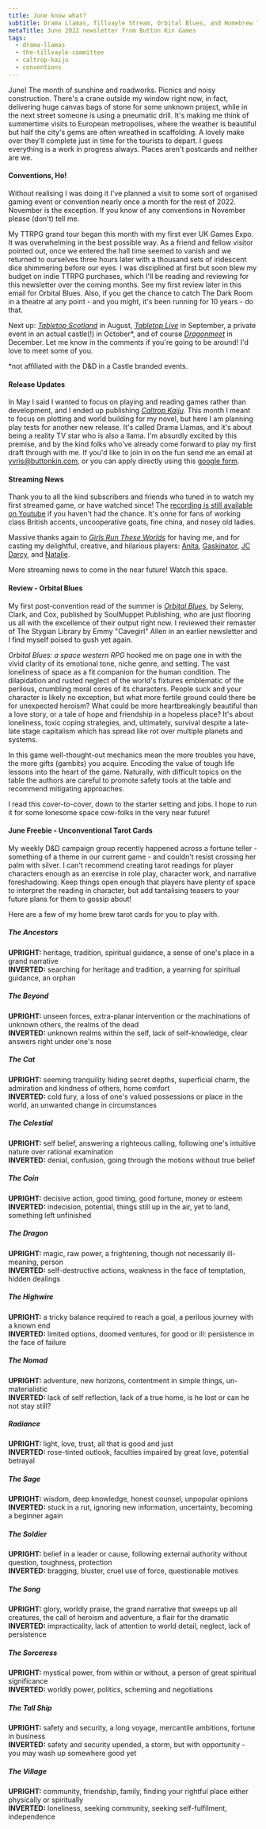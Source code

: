 ```yaml
---
title: June know what?
subtitle: Drama Llamas, Tillvayle Stream, Orbital Blues, and Homebrew Tarot Cards
metaTitle: June 2022 newsletter from Button Kin Games
tags:
  - drama-llamas
  - the-tillvayle-committee
  - caltrop-kaiju
  - conventions
---
```


<p>
    June! The month of sunshine and roadworks. Picnics and noisy construction. There's a crane outside my window right now, in fact, delivering huge canvas bags of stone for some unknown project, while in the next street someone is using a pneumatic drill. It's making me think of summertime visits to European metropolises, where the weather is beautiful but half the city's gems are often wreathed in scaffolding. A lovely make over they'll complete just in time for the tourists to depart. I guess everything is a work in progress always. Places aren't postcards and neither are we.
</p>
<h4>Conventions, Ho!</h4>
<p>
    Without realising I was doing it I've planned a visit to some sort of organised gaming event or convention nearly once a month for the rest of 2022. November is the exception. If you know of any conventions in November please (don't) tell me.
</p><p>
    My TTRPG grand tour began this month with my first ever UK Games Expo. It was overwhelming in the best possible way. As a friend and fellow visitor pointed out, once we entered the hall time seemed to vanish and we returned to ourselves three hours later with a thousand sets of iridescent dice shimmering before our eyes. I was disciplined at first but soon blew my budget on indie TTRPG purchases, which I'll be reading and reviewing for this newsletter over the coming months. See my first review later in this email for Orbital Blues. Also, if you get the chance to catch The Dark Room in a theatre at any point - and you might, it's been running for 10 years - do that.
</p><p>
    Next up: <i><a target="_blank" href="https://tabletopscotland.co.uk/">Tabletop Scotland</a></i> in August, <i><a target="_blank" href="https://www.tabletopgaming.co.uk/information/tabletop-gaming-live">Tabletop Live</a></i> in September, a private event in an actual castle(!) in October*, and of course <i><a target="_blank" href="https://www.dragonmeet.co.uk/">Dragonmeet</a></i> in December. Let me know in the comments if you're going to be around! I'd love to meet some of you.
</p><p>
    *not affiliated with the D&D in a Castle branded events.
</p>
<h4>Release Updates</h4>
<p>
    In May I said I wanted to focus on playing and reading games rather than development, and I ended up publishing <a target="_blank" href="https://buttonkin.itch.io/caltrop-kaiju"><i>Caltrop Kaiju</i></a>. This month I meant to focus on plotting and world building for my novel, but here I am planning play tests for another new release. It's called Drama Llamas, and it's about being a reality TV star who is also a llama. I'm absurdly excited by this premise, and by the kind folks who've already come forward to play my first draft through with me. If you'd like to join in on the fun send me an email at <a href="mailto:yvris@buttonkin.com">yvris@buttonkin.com</a>, or you can apply directly using this <a target="_blank" href="https://docs.google.com/forms/d/1ewTuxPjcB-Py-EbUZWCWee8AEAgrTeKGebeDjeK1qQs/edit">google form</a>.
</p>
<h4>Streaming News</h4>
<p>
    Thank you to all the kind subscribers and friends who tuned in to watch my first streamed game, or have watched since! The <a href="https://www.youtube.com/watch?v=WNjlJOIvbAI" target="_blank">recording is still available on Youtube</a> if you haven't had the chance. It's onne for fans of working class British accents, uncooperative goats, fine china, and nosey old ladies.
</p><p>
    Massive thanks again to <i><a href="https://www.twitch.tv/girlsruntheseworlds" target="_blank">Girls Run These Worlds</a></i> for having me, and for casting my delightful, creative, and hilarious players: <a href="https://twitter.com/AnitaTheLesbian" target="_blank">Anita</a>, <a href="https://twitter.com/Gaskinator3000" target="_blank">Gaskinator</a>, <a href="https://twitter.com/JCDarcy_" target="_blank">JC Darcy</a>, and <a href="https://twitter.com/GhostCandle" target="_blank">Natalie</a>.
</p><p>
    More streaming news to come in the near future! Watch this space.
</p>
<h4>Review - Orbital Blues</h4>
<p>
    My first post-convention read of the summer is <i><a href="https://soulmuppet-store.co.uk/collections/orbital-blues" target="_blank">Orbital Blues</a></i>, by Seleny, Clark, and Cox, published by SoulMuppet Publishing, who are just flooring us all with the excellence of their output right now. I reviewed their remaster of The Stygian Library by Emmy "Cavegirl" Allen in an earlier newsletter and I find myself poised to gush yet again.
</p><p>
    <i>Orbital Blues: a space western RPG</i> hooked me on page one in with the vivid clarity of its emotional tone, niche genre, and setting. The vast loneliness of space as a fit companion for the human condition. The dilapidation and rusted neglect of the world's fixtures emblematic of the perilous, crumbling moral cores of its characters. People suck and your character is likely no exception, but what more fertile ground could there be for unexpected heroism? What could be more heartbreakingly beautiful than a love story, or a tale of hope and friendship in a hopeless place? It's about loneliness, toxic coping strategies, and, ultimately, survival despite a late-late stage capitalism which has spread like rot over multiple planets and systems.
</p><p>
    In this game well-thought-out mechanics mean the more troubles you have, the more gifts (gambits) you acquire. Encoding the value of tough life lessons into the heart of the game. Naturally, with difficult topics on the table the authors are careful to promote safety tools at the table and recommend mitigating approaches.
</p><p>
    I read this cover-to-cover, down to the starter setting and jobs. I hope to run it for some lonesome space cow-folks in the very near future!
</p>
<h4>June Freebie - Unconventional Tarot Cards</h4>
<p>
    My weekly D&D campaign group recently happened across a fortune teller - something of a theme in our current game - and couldn't resist crossing her palm with silver. I can't recommend creating tarot readings for player characters enough as an exercise in role play, character work, and narrative foreshadowing. Keep things open enough that players have plenty of space to interpret the reading in character, but add tantalising teasers to your future plans for them to gossip about!
</p><p>
    Here are a few of my home brew tarot cards for you to play with.
</p>
<h5>The Ancestors</h5>
<b>UPRIGHT:</b> heritage, tradition, spiritual guidance, a sense of one's place in a grand narrative<br>
<b>INVERTED:</b> searching for heritage and tradition, a yearning for spiritual guidance, an orphan

<h5>The Beyond</h5>
<b>UPRIGHT:</b> unseen forces, extra-planar intervention or the machinations of unknown others, the realms of the dead<br>
<b>INVERTED:</b> unknown realms within the self, lack of self-knowledge, clear answers right under one's nose

<h5>The Cat</h5>
<b>UPRIGHT:</b> seeming tranquility hiding secret depths, superficial charm, the admiration and kindness of others, home comfort<br>
<b>INVERTED:</b> cold fury, a loss of one's valued possessions or place in the world, an unwanted change in circumstances

<h5>The Celestial</h5>
<b>UPRIGHT:</b> self belief, answering a righteous calling, following one's intuitive nature over rational examination<br>
<b>INVERTED:</b> denial, confusion, going through the motions without true belief

<h5>The Coin</h5>
<b>UPRIGHT:</b> decisive action, good timing, good fortune, money or esteem<br>
<b>INVERTED:</b> indecision, potential, things still up in the air, yet to land, something left unfinished

<h5>The Dragon</h5>
<b>UPRIGHT:</b> magic, raw power, a frightening, though not necessarily ill-meaning, person<br>
<b>INVERTED:</b> self-destructive actions, weakness in the face of temptation, hidden dealings

<h5>The Highwire</h5>
<b>UPRIGHT:</b> a tricky balance required to reach a goal, a perilous journey with a known end<br>
<b>INVERTED:</b> limited options, doomed ventures, for good or ill: persistence in the face of failure

<h5>The Nomad</h5>
<b>UPRIGHT:</b> adventure, new horizons, contentment in simple things, un-materialistic<br>
<b>INVERTED:</b> lack of self reflection, lack of a true home, is he lost or can he not stay still?

<h5>Radiance</h5>
<b>UPRIGHT:</b> light, love, trust, all that is good and just<br>
<b>INVERTED:</b> rose-tinted outlook, faculties impaired by great love, potential betrayal

<h5>The Sage</h5>
<b>UPRIGHT:</b> wisdom, deep knowledge, honest counsel, unpopular opinions<br>
<b>INVERTED:</b> stuck in a rut, ignoring new information, uncertainty, becoming a beginner again

<h5>The Soldier</h5>
<b>UPRIGHT:</b> belief in a leader or cause, following external authority without question, toughness, protection<br>
<b>INVERTED:</b> bragging, bluster, cruel use of force, questionable motives

<h5>The Song</h5>
<b>UPRIGHT:</b> glory, worldly praise, the grand narrative that sweeps up all creatures, the call of heroism and adventure, a flair for the dramatic<br>
<b>INVERTED:</b> impracticality, lack of attention to world detail, neglect, lack of persistence

<h5>The Sorceress</h5>
<b>UPRIGHT:</b> mystical power, from within or without, a person of great spiritual significance<br>
<b>INVERTED:</b> worldly power, politics, scheming and negotiations

<h5>The Tall Ship</h5>
<b>UPRIGHT:</b> safety and security, a long voyage, mercantile ambitions, fortune in business<br>
<b>INVERTED:</b> safety and security upended, a storm, but with opportunity - you may wash up somewhere good yet

<h5>The Village</h5>
<b>UPRIGHT:</b> community, friendship, family, finding your rightful place either physically or spiritually<br>
<b>INVERTED:</b> loneliness, seeking community, seeking self-fulfilment, independence
